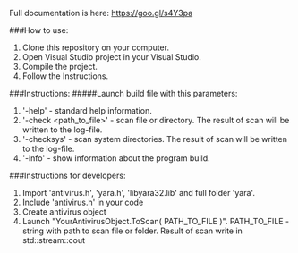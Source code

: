 Full documentation is here: https://goo.gl/s4Y3pa

###How to use:
1. Clone this repository on your computer.
2. Open Visual Studio project in your Visual Studio.
3. Compile the project.
4. Follow the Instructions.

###Instructions:
#####Launch build file with this parameters:
  1. '-help' - standard help information.
  2. '-check <path_to_file>' - scan file or directory. The result of scan will be written to the log-file.
  3. '-checksys' - scan system directories. The result of scan will be written to the log-file.
  4. '-info' - show information about the program build.

###Instructions for developers:
  1. Import 'antivirus.h', 'yara.h', 'libyara32.lib' and full folder 'yara'.
  2. Include 'antivirus.h' in your code
  3. Create antivirus object
  4. Launch "YourAntivirusObject.ToScan( PATH_TO_FILE )". PATH_TO_FILE - string with path to scan file or folder. Result of scan write in std::stream::cout
